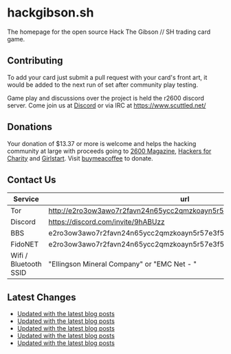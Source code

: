 # hackgibson.sh
The homepage for the open source Hack The Gibson // SH trading card game.


## Contributing

To add your card just submit a pull request with your card's front art, it would be added to the next run of set after community play testing.

Game play and discussions over the project is held the r2600 discord server. Come join us at [Discord](https://discord.com/invite/9hABUzz) or via IRC at https://www.scuttled.net/


## Donations

Your donation of $13.37 or more is welcome and helps the hacking community at large with proceeds going to [2600 Magazine](https://2600.com/), [Hackers for Charity](https://hackersforcharity.org) and [Girlstart](https://girlstart.org).  Visit [buymeacoffee](https://www.buymeacoffee.com/hackgibson.sh) to donate.


## Contact Us

Service | url
-|-
Tor | http://e2ro3ow3awo7r2favn24n65ycc2qmzkoayn5r57e3f56nvjwdcgg32ad.onion
Discord | https://discord.com/invite/9hABUzz
BBS | e2ro3ow3awo7r2favn24n65ycc2qmzkoayn5r57e3f56nvjwdcgg32ad.onion:23
FidoNET | e2ro3ow3awo7r2favn24n65ycc2qmzkoayn5r57e3f56nvjwdcgg32ad.onion:24554
Wifi / Bluetooth SSID | "Ellingson Mineral Company" or "EMC Net - <fidonet address>"

## Latest Changes
<!-- BLOG-POST-LIST:START -->
- [Updated with the latest blog posts](https://github.com/DFW2600/hackgibson.sh/commit/93c84176370bccb5e5ec41e907312f76429a70d7)
- [Updated with the latest blog posts](https://github.com/DFW2600/hackgibson.sh/commit/79f444ca9d1791cb629b2313eef0cbda340bcc6f)
- [Updated with the latest blog posts](https://github.com/DFW2600/hackgibson.sh/commit/5c37d641a448f7bd6a2a7d7b6ed0387abe014721)
- [Updated with the latest blog posts](https://github.com/DFW2600/hackgibson.sh/commit/f5f5d01ae5c639e764a07f2c51f3ba148b32c763)
- [Updated with the latest blog posts](https://github.com/DFW2600/hackgibson.sh/commit/22bbc24c1fd56e6f2d02619ffe4bfd73ca2b6990)
<!-- BLOG-POST-LIST:END -->
